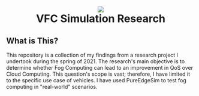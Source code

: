 <h1 align="center">
<img src="https://img.icons8.com/ios/452/cloud.png?height=180"> <br> VFC Simulation Research
</h1> 

## What is This?
This repository is a collection of my findings from a research project I undertook during the spring of 2021. The research's main objective is to determine whether Fog Computing can lead to an improvement in QoS over Cloud Computing. This question's scope is vast; therefore, I have limited it to the specific use case of vehicles. I have used PureEdgeSim to test fog computing in "real-world" scenarios.
